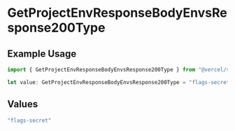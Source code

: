 # GetProjectEnvResponseBodyEnvsResponse200Type

## Example Usage

```typescript
import { GetProjectEnvResponseBodyEnvsResponse200Type } from "@vercel/sdk/models/operations";

let value: GetProjectEnvResponseBodyEnvsResponse200Type = "flags-secret";
```

## Values

```typescript
"flags-secret"
```